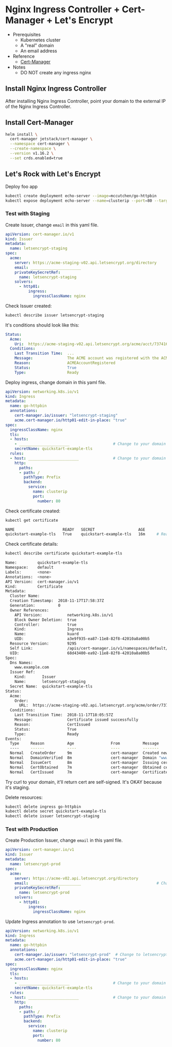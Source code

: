 # Nginx Ingress Controller + Cert-Manager + Let's Encrypt

- Prerequisites
  - Kubernetes cluster
  - A "real" domain
  - An email address
- Reference
  - [Cert-Manager](https://cert-manager.io/docs/tutorials/acme/nginx-ingress/)
- Notes
  - DO NOT create any ingress nginx

## Install Nginx Ingress Controller

After installing Nginx Ingress Controller, point your domain to the external IP of the Nginx Ingress Controller.

## Install Cert-Manager

```bash
helm install \
  cert-manager jetstack/cert-manager \
  --namespace cert-manager \
  --create-namespace \
  --version v1.16.2 \
  --set crds.enabled=true
```

## Let's Rock with Let's Encrypt

Deploy foo app

```bash
kubectl create deployment echo-server --image=mccutchen/go-httpbin
kubectl expose deployment echo-server --name=clusterip --port=80 --target-port=8080 --type=ClusterIP
```

### Test with Staging

Create Issuer, change `email` in this yaml file.

```yaml
apiVersion: cert-manager.io/v1
kind: Issuer
metadata:
  name: letsencrypt-staging
spec:
  acme:
    server: https://acme-staging-v02.api.letsencrypt.org/directory
    email: ______________________                                           # Change to your email
    privateKeySecretRef:
      name: letsencrypt-staging
    solvers:
      - http01:
          ingress:
            ingressClassName: nginx
```

Check Issuer created:

```bash
kubectl describe issuer letsencrypt-staging
```

It's conditions should look like this:

```yaml
Status:
  Acme:
    Uri:  https://acme-staging-v02.api.letsencrypt.org/acme/acct/7374163
  Conditions:
    Last Transition Time:  ...
    Message:               The ACME account was registered with the ACME server
    Reason:                ACMEAccountRegistered
    Status:                True
    Type:                  Ready
```

Deploy ingress, change domain in this yaml file.

```yaml
apiVersion: networking.k8s.io/v1
kind: Ingress
metadata:
  name: go-httpbin
  annotations:
    cert-manager.io/issuer: "letsencrypt-staging"
    acme.cert-manager.io/http01-edit-in-place: "true"
spec:
  ingressClassName: nginx
  tls:
  - hosts:
    - ______________________                   # Change to your domain
    secretName: quickstart-example-tls
  rules:
  - host: ______________________               # Change to your domain
    http:
      paths:
      - path: /
        pathType: Prefix
        backend:
          service:
            name: clusterip
            port:
              number: 80
```

Check certificate created:

```bash
kubectl get certificate

NAME                     READY   SECRET                   AGE
quickstart-example-tls   True    quickstart-example-tls   16m     # Ready should be True
```

Check certificate details:

```bash
kubectl describe certificate quickstart-example-tls

Name:         quickstart-example-tls
Namespace:    default
Labels:       <none>
Annotations:  <none>
API Version:  cert-manager.io/v1
Kind:         Certificate
Metadata:
  Cluster Name:
  Creation Timestamp:  2018-11-17T17:58:37Z
  Generation:          0
  Owner References:
    API Version:           networking.k8s.io/v1
    Block Owner Deletion:  true
    Controller:            true
    Kind:                  Ingress
    Name:                  kuard
    UID:                   a3e9f935-ea87-11e8-82f8-42010a8a00b5
  Resource Version:        9295
  Self Link:               /apis/cert-manager.io/v1/namespaces/default/certificates/quickstart-example-tls
  UID:                     68d43400-ea92-11e8-82f8-42010a8a00b5
Spec:
  Dns Names:
    www.example.com
  Issuer Ref:
    Kind:       Issuer
    Name:       letsencrypt-staging
  Secret Name:  quickstart-example-tls
Status:
  Acme:
    Order:
      URL:  https://acme-staging-v02.api.letsencrypt.org/acme/order/7374163/13665676
  Conditions:
    Last Transition Time:  2018-11-17T18:05:57Z
    Message:               Certificate issued successfully
    Reason:                CertIssued
    Status:                True
    Type:                  Ready
Events:
  Type     Reason          Age                From          Message
  ----     ------          ----               ----          -------
  Normal   CreateOrder     9m                 cert-manager  Created new ACME order, attempting validation...
  Normal   DomainVerified  8m                 cert-manager  Domain "www.example.com" verified with "http-01" validation
  Normal   IssueCert       8m                 cert-manager  Issuing certificate...
  Normal   CertObtained    7m                 cert-manager  Obtained certificate from ACME server
  Normal   CertIssued      7m                 cert-manager  Certificate issued Successfully
```

Try curl to your domain, it'll return cert are self-signed. It's OKAY because it's staging.

Delete resources:
  
```bash
kubectl delete ingress go-httpbin
kubectl delete secret quickstart-example-tls
kubectl delete issuer letsencrypt-staging
```

### Test with Production

Create Production Issuer, change `email` in this yaml file.

```yaml
apiVersion: cert-manager.io/v1
kind: Issuer
metadata:
  name: letsencrypt-prod
spec:
  acme:
    server: https://acme-v02.api.letsencrypt.org/directory
    email: ______________________                                 # Change to your email
    privateKeySecretRef:
      name: letsencrypt-prod
    solvers:
      - http01:
          ingress:
            ingressClassName: nginx
```

Update Ingress annotation to use `letsencrypt-prod`.

```yaml
apiVersion: networking.k8s.io/v1
kind: Ingress
metadata:
  name: go-httpbin
  annotations:
    cert-manager.io/issuer: "letsencrypt-prod"  # Change to letsencrypt-prod
    acme.cert-manager.io/http01-edit-in-place: "true"
spec:
  ingressClassName: nginx
  tls:
  - hosts:
    - ______________________                   # Change to your domain
    secretName: quickstart-example-tls
  rules:
  - host: ______________________               # Change to your domain
    http:
      paths:
      - path: /
        pathType: Prefix
        backend:
          service:
            name: clusterip
            port:
              number: 80
```
